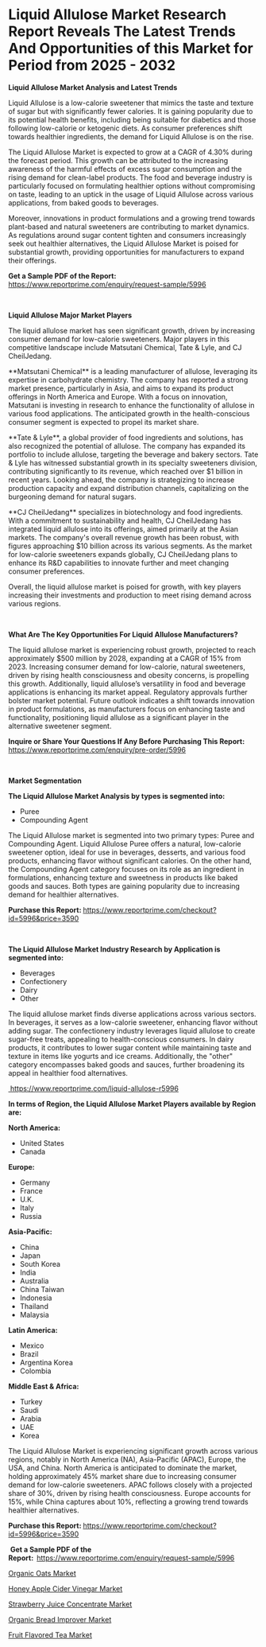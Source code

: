 <p><h1>Liquid Allulose Market Research Report Reveals The Latest Trends And Opportunities of this Market for Period from 2025 - 2032</h1></p><p><strong>Liquid Allulose Market Analysis and Latest Trends</strong></p>
<p><p>Liquid Allulose is a low-calorie sweetener that mimics the taste and texture of sugar but with significantly fewer calories. It is gaining popularity due to its potential health benefits, including being suitable for diabetics and those following low-calorie or ketogenic diets. As consumer preferences shift towards healthier ingredients, the demand for Liquid Allulose is on the rise.</p><p>The Liquid Allulose Market is expected to grow at a CAGR of 4.30% during the forecast period. This growth can be attributed to the increasing awareness of the harmful effects of excess sugar consumption and the rising demand for clean-label products. The food and beverage industry is particularly focused on formulating healthier options without compromising on taste, leading to an uptick in the usage of Liquid Allulose across various applications, from baked goods to beverages.</p><p>Moreover, innovations in product formulations and a growing trend towards plant-based and natural sweeteners are contributing to market dynamics. As regulations around sugar content tighten and consumers increasingly seek out healthier alternatives, the Liquid Allulose Market is poised for substantial growth, providing opportunities for manufacturers to expand their offerings.</p></p>
<p><strong>Get a Sample PDF of the Report:&nbsp;</strong> <a href="https://www.reportprime.com/enquiry/request-sample/5996?utm_campaign=8&utm_medium=2&utm_source=Github&utm_content=ia&utm_term=19032025&utm_id=liquid-allulose">https://www.reportprime.com/enquiry/request-sample/5996</a></p>
<p>&nbsp;</p>
<p><strong>Liquid Allulose Major Market Players</strong></p>
<p><p>The liquid allulose market has seen significant growth, driven by increasing consumer demand for low-calorie sweeteners. Major players in this competitive landscape include Matsutani Chemical, Tate & Lyle, and CJ CheilJedang.</p><p>**Matsutani Chemical** is a leading manufacturer of allulose, leveraging its expertise in carbohydrate chemistry. The company has reported a strong market presence, particularly in Asia, and aims to expand its product offerings in North America and Europe. With a focus on innovation, Matsutani is investing in research to enhance the functionality of allulose in various food applications. The anticipated growth in the health-conscious consumer segment is expected to propel its market share.</p><p>**Tate & Lyle**, a global provider of food ingredients and solutions, has also recognized the potential of allulose. The company has expanded its portfolio to include allulose, targeting the beverage and bakery sectors. Tate & Lyle has witnessed substantial growth in its specialty sweeteners division, contributing significantly to its revenue, which reached over $1 billion in recent years. Looking ahead, the company is strategizing to increase production capacity and expand distribution channels, capitalizing on the burgeoning demand for natural sugars.</p><p>**CJ CheilJedang** specializes in biotechnology and food ingredients. With a commitment to sustainability and health, CJ CheilJedang has integrated liquid allulose into its offerings, aimed primarily at the Asian markets. The company's overall revenue growth has been robust, with figures approaching $10 billion across its various segments. As the market for low-calorie sweeteners expands globally, CJ CheilJedang plans to enhance its R&D capabilities to innovate further and meet changing consumer preferences.</p><p>Overall, the liquid allulose market is poised for growth, with key players increasing their investments and production to meet rising demand across various regions.</p></p>
<p>&nbsp;</p>
<p><strong>What Are The Key Opportunities For Liquid Allulose Manufacturers?</strong></p>
<p><p>The liquid allulose market is experiencing robust growth, projected to reach approximately $500 million by 2028, expanding at a CAGR of 15% from 2023. Increasing consumer demand for low-calorie, natural sweeteners, driven by rising health consciousness and obesity concerns, is propelling this growth. Additionally, liquid allulose’s versatility in food and beverage applications is enhancing its market appeal. Regulatory approvals further bolster market potential. Future outlook indicates a shift towards innovation in product formulations, as manufacturers focus on enhancing taste and functionality, positioning liquid allulose as a significant player in the alternative sweetener segment.</p></p>
<p><strong>Inquire or Share Your Questions If Any Before Purchasing This Report:</strong> <a href="https://www.reportprime.com/enquiry/pre-order/5996?utm_campaign=8&utm_medium=2&utm_source=Github&utm_content=ia&utm_term=19032025&utm_id=liquid-allulose">https://www.reportprime.com/enquiry/pre-order/5996</a></p>
<p>&nbsp;</p>
<p><strong>Market Segmentation</strong></p>
<p><strong>The Liquid Allulose Market Analysis by types is segmented into:</strong></p>
<p><ul><li>Puree</li><li>Compounding Agent</li></ul></p>
<p><p>The Liquid Allulose market is segmented into two primary types: Puree and Compounding Agent. Liquid Allulose Puree offers a natural, low-calorie sweetener option, ideal for use in beverages, desserts, and various food products, enhancing flavor without significant calories. On the other hand, the Compounding Agent category focuses on its role as an ingredient in formulations, enhancing texture and sweetness in products like baked goods and sauces. Both types are gaining popularity due to increasing demand for healthier alternatives.</p></p>
<p><strong>Purchase this Report:&nbsp;</strong><a href="https://www.reportprime.com/checkout?id=5996&price=3590&utm_campaign=8&utm_medium=2&utm_source=Github&utm_content=ia&utm_term=19032025&utm_id=liquid-allulose">https://www.reportprime.com/checkout?id=5996&price=3590</a></p>
<p>&nbsp;</p>
<p><strong>The Liquid Allulose Market Industry Research by Application is segmented into:</strong></p>
<p><ul><li>Beverages</li><li>Confectionery</li><li>Dairy</li><li>Other</li></ul></p>
<p><p>The liquid allulose market finds diverse applications across various sectors. In beverages, it serves as a low-calorie sweetener, enhancing flavor without adding sugar. The confectionery industry leverages liquid allulose to create sugar-free treats, appealing to health-conscious consumers. In dairy products, it contributes to lower sugar content while maintaining taste and texture in items like yogurts and ice creams. Additionally, the "other" category encompasses baked goods and sauces, further broadening its appeal in healthier food alternatives.</p></p>
<p><a href="https://www.reportprime.com/liquid-allulose-r5996?utm_campaign=8&utm_medium=2&utm_source=Github&utm_content=ia&utm_term=19032025&utm_id=liquid-allulose">&nbsp;https://www.reportprime.com/liquid-allulose-r5996</a></p>
<p><strong>In terms of Region, the Liquid Allulose Market Players available by Region are:</strong></p>
<p>
    <p> <strong> North America: </strong>
        <ul>
            <li>United States</li>
            <li>Canada</li>
        </ul>
        </p> 
    <p> <strong> Europe: </strong>
        <ul>
            <li>Germany</li>
            <li>France</li>
            <li>U.K.</li>
            <li>Italy</li>
            <li>Russia</li>
        </ul>
        </p> 
    <p> <strong> Asia-Pacific: </strong>
        <ul>
            <li>China</li>
            <li>Japan</li>
            <li>South Korea</li>
            <li>India</li>
            <li>Australia</li>
            <li>China Taiwan</li>
            <li>Indonesia</li>
            <li>Thailand</li>
            <li>Malaysia</li>
        </ul>
        </p> 
    <p> <strong> Latin America: </strong>
        <ul>
            <li>Mexico</li>
            <li>Brazil</li>
            <li>Argentina Korea</li>
            <li>Colombia</li>
        </ul>
        </p> 
    <p> <strong> Middle East & Africa: </strong>
        <ul>
            <li>Turkey</li>
            <li>Saudi</li>
            <li>Arabia</li>
            <li>UAE</li>
            <li>Korea</li>
        </ul>
    </p>
    </p>
<p><p>The Liquid Allulose Market is experiencing significant growth across various regions, notably in North America (NA), Asia-Pacific (APAC), Europe, the USA, and China. North America is anticipated to dominate the market, holding approximately 45% market share due to increasing consumer demand for low-calorie sweeteners. APAC follows closely with a projected share of 30%, driven by rising health consciousness. Europe accounts for 15%, while China captures about 10%, reflecting a growing trend towards healthier alternatives.</p></p>
<p><strong>Purchase this Report: </strong><a href="https://www.reportprime.com/checkout?id=5996&price=3590&utm_campaign=8&utm_medium=2&utm_source=Github&utm_content=ia&utm_term=19032025&utm_id=liquid-allulose">https://www.reportprime.com/checkout?id=5996&price=3590</a></p>
<p>&nbsp;<strong>Get a Sample PDF of the Report:&nbsp;&nbsp;</strong><a href="https://www.reportprime.com/enquiry/request-sample/5996?utm_campaign=8&utm_medium=2&utm_source=Github&utm_content=ia&utm_term=19032025&utm_id=liquid-allulose">https://www.reportprime.com/enquiry/request-sample/5996</a></p>
<p><strong></strong></p>
<p><p><a href="https://github.com/lugnabirue/Market-Research-Report-List-1/blob/main/organic-oats-market.md?utm_campaign=8&utm_medium=2&utm_source=Github&utm_content=ia&utm_term=19032025&utm_id=liquid-allulose">Organic Oats Market</a></p><p><a href="https://github.com/kitkaeberz5z/Market-Research-Report-List-1/blob/main/honey-apple-cider-vinegar-market.md?utm_campaign=8&utm_medium=2&utm_source=Github&utm_content=ia&utm_term=19032025&utm_id=liquid-allulose">Honey Apple Cider Vinegar Market</a></p><p><a href="https://github.com/snelldimkeod/Market-Research-Report-List-1/blob/main/strawberry-juice-concentrate-market.md?utm_campaign=8&utm_medium=2&utm_source=Github&utm_content=ia&utm_term=19032025&utm_id=liquid-allulose">Strawberry Juice Concentrate Market</a></p><p><a href="https://github.com/shpirttangim48/Market-Research-Report-List-1/blob/main/organic-bread-improver-market.md?utm_campaign=8&utm_medium=2&utm_source=Github&utm_content=ia&utm_term=19032025&utm_id=liquid-allulose">Organic Bread Improver Market</a></p><p><a href="https://github.com/gakpasulgun/Market-Research-Report-List-1/blob/main/fruit-flavored-tea-market.md?utm_campaign=8&utm_medium=2&utm_source=Github&utm_content=ia&utm_term=19032025&utm_id=liquid-allulose">Fruit Flavored Tea Market</a></p></p>